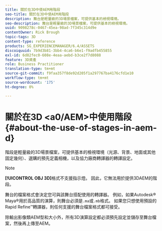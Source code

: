 ```yaml
---
title: 關於在3D中使AEM用階段
seo-title: 關於在3D中使AEM用階段
description: 舞台是輕量級的3D場景檔案，可提供基本的檢視環境。
seo-description: 舞台是輕量級的3D場景檔案，可提供基本的檢視環境。
uuid: 9098278c-0467-45ea-98ad-7f345c314d9e
contentOwner: Rick Brough
topic-tags: 3D
content-type: reference
products: SG_EXPERIENCEMANAGER/6.4/ASSETS
discoiquuid: 7b9d3b81-3bb4-4ca6-b6e1-f9adfb455855
exl-id: 6d82fec0-608e-4eaa-aebd-b3ce2f7d8088
feature: 3D資產
role: Business Practitioner
translation-type: tm+mt
source-git-commit: f9faa357f8de92d205f1a297767ba4176cfd1e10
workflow-type: tm+mt
source-wordcount: '175'
ht-degree: 0%

---
```


# 關於在3D &lt;a0/AEM>中使用階段{#about-the-use-of-stages-in-aem-d}

階段是輕量級的3D場景檔案，可提供基本的檢視環境（光源、背景、地面或其他固定幾何）、選購的預先定義相機，以及協力廠商轉譯器的轉譯設定。

>[!NOTE]
>
>**[!UICONTROL OBJ 3D]**&#x200B;格式不支援指示燈。 因此，它無法用於提供3DAEM的階段。

舞台的檔案格式會決定您可與該舞台搭配使用的轉譯器。 例如，如果Autodesk® Maya®用於高品質的演算，則舞台必須是`.ma`或`.mb`格式。 如果您只想使用預設的Rapid Refine™轉譯器，則任何支援的舞台檔案格式都可接受。

除輸出影像類AEM型和大小外，所有3D演算設定都必須預先設定並儲存至舞台檔案，然後再上傳至AEM。
